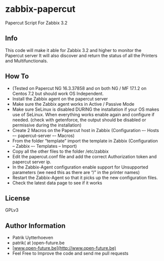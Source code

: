 # zabbix-papercut
Papercut Script For Zabbix 3.2

Info
-----
This code will make it able for Zabbix 3.2 and higher to monitor the Papercut server
It will also discover and return the status of all the Printers and Multifunctionals.


How To
-------

* (Tested on Papercut  NG 16.3.37858 and on both NG / MF 17.1.2 on Centos 7.2 but should work OS Independent.
* Install the Zabbix agent on the papercut server
* Make sure the Zabbix agent works in Active / Passive Mode
* Make sure SeLinux is disabled DURING the installation if your OS makes use of SeLinux. When everything works enable again and configure if needed. (check with getenforce, the output should be disabled or permissive during the installation)
* Create 2 Macros on the Papercut host in Zabbix (Configuration –- Hosts –- papercut-server –- Macros)
* From the folder “template” import the template in Zabbix (Configuration – Zabbix –- Templates – Import)
* Copy all the other files to the folder /etc/zabbix
* Edit the papercut.conf file and add the correct Authorization token and papercut server ip.
* In the Zabbix-Agent configuration enable support for Unsupported parameters (we need this as there are “/” in the printer names)
* Restart the Zabbix-Agent so that it picks up the new configuration files.
* Check the latest data page to see if it works


License
-------

GPLv3


Author Information
------------------

* Patrik Uytterhoeven
* patrik( at )open-future.be
* [www.open-future.be](http://www.open-future.be)
* Feel Free to Improve the code and send me pull requests
